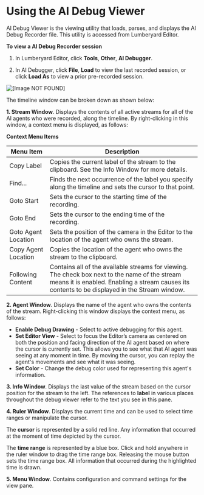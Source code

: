 # Using the AI Debug Viewer<a name="ai-debug-viewer"></a>

AI Debug Viewer is the viewing utility that loads, parses, and displays the AI Debug Recorder file\. This utility is accessed from Lumberyard Editor\.

**To view a AI Debug Recorder session**

1. In Lumberyard Editor, click **Tools**, **Other**, **AI Debugger**\.

1. In AI Debugger, click **File**, **Load** to view the last recorded session, or click **Load As** to view a prior pre\-recorded session\.

![\[Image NOT FOUND\]](http://docs.aws.amazon.com/lumberyard/latest/userguide/images/ai-debug-viewer.png)

The timeline window can be broken down as shown below:

**1\. Stream Window**\. Displays the contents of all active streams for all of the AI agents who were recorded, along the timeline\. By right\-clicking in this window, a context menu is displayed, as follows:


**Context Menu Items**  

| Menu Item | Description | 
| --- | --- | 
| Copy Label | Copies the current label of the stream to the clipboard\. See the Info Window for more details\. | 
| Find\.\.\. | Finds the next occurrence of the label you specify along the timeline and sets the cursor to that point\. | 
| Goto Start | Sets the cursor to the starting time of the recording\. | 
| Goto End | Sets the cursor to the ending time of the recording\. | 
| Goto Agent Location | Sets the position of the camera in the Editor to the location of the agent who owns the stream\. | 
| Copy Agent Location | Copies the location of the agent who owns the stream to the clipboard\. | 
| Following Content | Contains all of the available streams for viewing\. The check box next to the name of the stream means it is enabled\. Enabling a stream causes its contents to be displayed in the Stream window\. | 

**2\. Agent Window**\. Displays the name of the agent who owns the contents of the stream\. Right\-clicking this window displays the context menu, as follows:
+ **Enable Debug Drawing** \- Select to active debugging for this agent\.
+ **Set Editor View** \- Select to focus the Editor’s camera as centered on both the position and facing direction of the AI agent based on where the cursor is currently set\. This allows you to see what that AI agent was seeing at any moment in time\. By moving the cursor, you can replay the agent's movements and see what it was seeing\.
+ **Set Color** \- Change the debug color used for representing this agent's information\.

**3\. Info Window**\. Displays the last value of the stream based on the cursor position for the stream to the left\. The references to **label** in various places throughout the debug viewer refer to the text you see in this pane\.

**4\. Ruler Window**\. Displays the current time and can be used to select time ranges or manipulate the cursor\.

The **cursor** is represented by a solid red line\. Any information that occurred at the moment of time depicted by the cursor\.

The **time range** is represented by a blue box\. Click and hold anywhere in the ruler window to drag the time range box\. Releasing the mouse button sets the time range box\. All information that occurred during the highlighted time is drawn\.

**5\. Menu Window**\. Contains configuration and command settings for the view pane\.